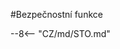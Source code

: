 #Bezpečnostní funkce

--8<-- "CZ/md/STO.md"

<!-- zde prijdou dalsi bezepcnostni funkce, jako Safety speed apod...-->